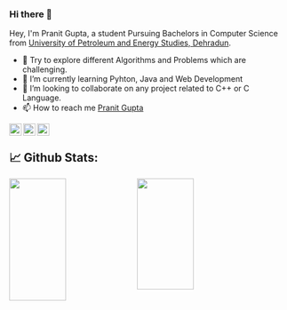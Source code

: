 ### Hi there 👋

Hey, I'm Pranit Gupta, a student Pursuing Bachelors in Computer Science from [University of Petroleum and Energy Studies, Dehradun](https://www.upes.ac.in/).<br>

- 🔭 Try to explore different Algorithms and Problems which are challenging. 
- 🌱 I’m currently learning Pyhton, Java and Web Development 
- 👯 I’m looking to collaborate on any project related to C++ or C Language. 
- 📫 How to reach me [Pranit Gupta](https://www.linkedin.com/in/pranit-gupta-803233190/)<br>
<a href="https://discord.gg/jWK7Vnk%22%3E">
  <img align="left" alt="=Discord Server" width="22px" src="https://cdn.jsdelivr.net/npm/simple-icons@v3/icons/discord.svg" />
</a>
<a href="https://www.instagram.com/pranit0401/%22%3E">
  <img align="left" alt="Pranit's Instagram" width="22px" src="https://cdn.jsdelivr.net/npm/simple-icons@v3/icons/instagram.svg" />
</a>
<a href="https://www.linkedin.com/in/pranit-gupta-803233190/%22%3E">
  <img align="left" alt="Pranit's LinkedIn" width="22px" src="https://cdn.jsdelivr.net/npm/simple-icons@v3/icons/linkedin.svg" />
</a><br>


## 📈 **Github Stats:**
<img align="left" width=45% height=220px src="https://github-readme-stats.vercel.app/api?username=Pranit5895&&show_icons=true&title_color=ffffff&icon_color=bb2acf&text_color=daf7dc&bg_color=151515"><img display="inline" width=45% height=200px src="https://github-readme-stats.anuraghazra1.vercel.app/api/top-langs/?username=PHAGUN-JAIN&layout=compact&theme=blue-green">
